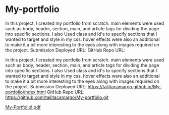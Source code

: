 # My-portfolio

In this project, I created my portfolio from scratch. main elements were used  such as body, header, section, main, and article tags for dividing the page into specific sections. I also Used class and id's to specify sections that I wanted to target and style in my css.  hover effects were also an additional to make it a bit more interesting to the eyes along with images required on the project. 
Submission Deployed URL:                                    GitHub Repo URL:

In this project, I created my portfolio from scratch. main elements were used  such as body, header, section, main, and article tags for dividing the page into specific sections. I also Used class and id's to specify sections that I wanted to target and style in my css.  hover effects were also an additional to make it a bit more interesting to the eyes along with images required on the project. 
Submission Deployed URL: https://taliitacamargo.github.io/My-portfolio/index.html GitHub Repo URL: https://github.com/taliitacamargo/My-portfolio.git


[My-Portfolio!.pdf](https://github.com/taliitacamargo/refactoring-html-project1/files/7174687/My-Portfolio.pdf)
